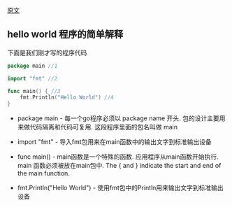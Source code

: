 

[原文](https://segmentfault.com/a/1190000012843377)

## hello world 程序的简单解释

下面是我们刚才写的程序代码
```go
package main //1

import "fmt" //2

func main() { //3
    fmt.Println("Hello World") //4
}
```
- package main - 每一个go程序必须以 package name 开头. 包的设计主要用来做代码隔离和代码可复用.
  这段程序里面的包名叫做 main

- import "fmt" - 导入fmt包用来在main函数中的输出文字到标准输出设备

- func main() - main函数是一个特殊的函数. 应用程序从main函数开始执行.
main 函数必须被放在main包中. The { and } indicate the start and end of the main function.

- fmt.Println("Hello World") - 使用fmt包中的Println用来输出文字到标准输出设备